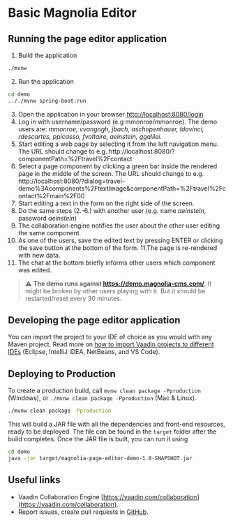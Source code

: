 # Basic Magnolia Editor

## Running the page editor application

1. Build the application
```bash
./mvnw
```
2. Run the application
```bash
cd demo
.././mvnw spring-boot:run
```
3. Open the application in your browser [http://localhost:8080/login](http://localhost:8080/login)
4. Log in with username/password (e.g mmonroe/mmonroe). The demo users are: _mmonroe, vvangogh, jbach, aschopenhauer, ldavinci, rdescartes, ppicasso, fvoltaire, aeinstein, ggalilei_.
5. Start editing a web page by selecting it from the left navigation menu. The URL should change to e.g. http://localhost:8080/?componentPath=%2Ftravel%2Fcontact
6. Select a page component by clicking a green bar inside the rendered page in the middle of the screen. The URL should change to e.g. http://localhost:8080/?dialog=travel-demo%3Acomponents%2FtextImage&componentPath=%2Ftravel%2Fcontact%2Fmain%2F00
7. Start editing a text in the form on the right side of the screen.
8. Do the same steps (2.-6.) with another user (e.g. name _aeinstein_, password _aeinstein_)
9. The collaboration engine notifies the user about the other user editing the same component.
10. As one of the users, save the edited text by pressing ENTER or clicking the save button at the bottom of the form.
11.The page is re-rendered with new data.
12. The chat at the bottom briefly informs other users which component was edited. 

> :warning: **The demo runs against https://demo.magnolia-cms.com/**: It might be broken by other users playing with it. But it should be restarted/reset every 30 minutes.

## Developing the page editor application

You can import the project to your IDE of choice as you would with any
Maven project. Read more on [how to import Vaadin projects to different 
IDEs](https://vaadin.com/docs/latest/guide/step-by-step/importing) (Eclipse, IntelliJ IDEA, NetBeans, and VS Code).

## Deploying to Production

To create a production build, call `mvnw clean package -Pproduction` (Windows),
or `./mvnw clean package -Pproduction` (Mac & Linux).
```bash
./mvnw clean package -Pproduction
```
This will build a JAR file with all the dependencies and front-end resources,
ready to be deployed. The file can be found in the `target` folder after the build completes.
Once the JAR file is built, you can run it using
```bash
cd demo
java -jar target/magnolia-page-editor-demo-1.0-SNAPSHOT.jar
```

## Useful links

- Vaadin Collaboration Engine [https://vaadin.com/collaboration](https://vaadin.com/collaboration).
- Report issues, create pull requests in [GitHub](https://github.com/rkovarik/vaadin-magnolia-collaboration).
